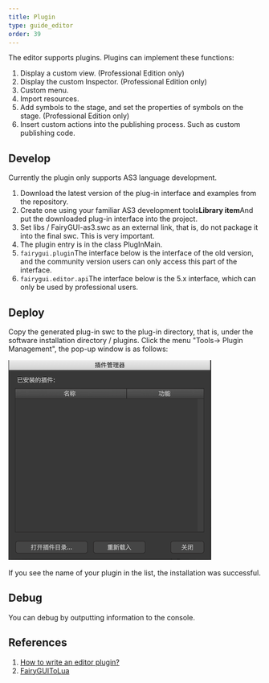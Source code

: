 ```yaml
---
title: Plugin
type: guide_editor
order: 39
---
```


The editor supports plugins. Plugins can implement these functions:
1. Display a custom view. (Professional Edition only)
2. Display the custom Inspector. (Professional Edition only)
3. Custom menu.
4. Import resources.
5. Add symbols to the stage, and set the properties of symbols on the stage. (Professional Edition only)
6. Insert custom actions into the publishing process. Such as custom publishing code.

## Develop

Currently the plugin only supports AS3 language development.

1. [](https://github.com/fairygui/FairyGUI-Editor/tree/master/plugin)Download the latest version of the plug-in interface and examples from the repository.
2. Create one using your familiar AS3 development tools**Library item**And put the downloaded plug-in interface into the project.
3. Set libs / FairyGUI-as3.swc as an external link, that is, do not package it into the final swc. This is very important.
4. The plugin entry is in the class PlugInMain.
5. `fairygui.plugin`The interface below is the interface of the old version, and the community version users can only access this part of the interface.
6. `fairygui.editor.api`The interface below is the 5.x interface, which can only be used by professional users.

## Deploy

Copy the generated plug-in swc to the plug-in directory, that is, under the software installation directory / plugins.
Click the menu "Tools-> Plugin Management", the pop-up window is as follows:

![](../../images/QQ20191210-144149.png)

If you see the name of your plugin in the list, the installation was successful.

## Debug

You can debug by outputting information to the console.

## References

1. [How to write an editor plugin?](http://ask.fairygui.com/?/question/5)
2. [FairyGUIToLua](https://github.com/ZxIce/FairyGUIToLua)